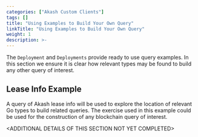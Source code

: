 ```yaml
---
categories: ["Akash Custom Clients"]
tags: []
title: "Using Examples to Build Your Own Query"
linkTitle: "Using Examples to Build Your Own Query"
weight: 1
description: >-
---
```


The `Deployment` and `Deployments` provide ready to use query examples.  In this section we ensure it is clear how relevant types may be found to build any other query of interest.

## Lease Info Example

A query of Akash lease info will be used to explore the location of relevant Go types to build related queries.  The exercise used in this example could be used for the construction of any blockchain query of interest.

\<ADDITIONAL DETAILS OF THIS SECTION NOT YET COMPLETED>